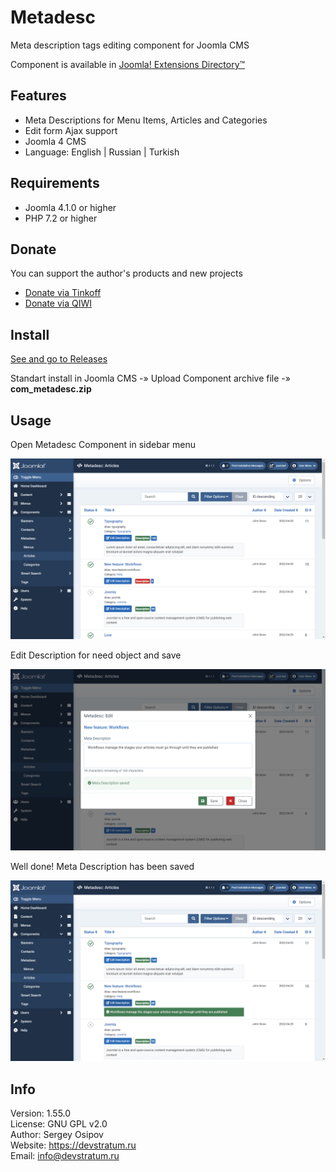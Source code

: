 # Metadesc

Meta description tags editing component for Joomla CMS

Сomponent is available in [Joomla! Extensions Directory™](https://extensions.joomla.org/extension/metadesc/)

## Features

* Meta Descriptions for Menu Items, Articles and Categories
* Edit form Ajax support
* Joomla 4 CMS
* Language: English | Russian | Turkish

## Requirements

* Joomla 4.1.0 or higher
* PHP 7.2 or higher

## Donate

You can support the author's products and new projects

* [Donate via Tinkoff](https://pay.cloudtips.ru/p/1daecc1f)
* [Donate via QIWI](https://my.qiwi.com/Sergei-OGTEJOc8mG)

## Install

[See and go to Releases](https://github.com/devstratum/metadesc/releases)

Standart install in Joomla CMS -» Upload Component archive file -» **com_metadesc.zip**

## Usage

Open Metadesc Component in sidebar menu

![com_metadesc_01](https://github.com/devstratum/metadesc/blob/main/com_metadesc_01.png)

Edit Description for need object and save

![com_metadesc_02](https://github.com/devstratum/metadesc/blob/main/com_metadesc_02.png)

Well done! Meta Description has been saved

![com_metadesc_03](https://github.com/devstratum/metadesc/blob/main/com_metadesc_03.png)

## Info

Version: 1.55.0  
License: GNU GPL v2.0  
Author: Sergey Osipov  
Website: https://devstratum.ru  
Email: info@devstratum.ru
